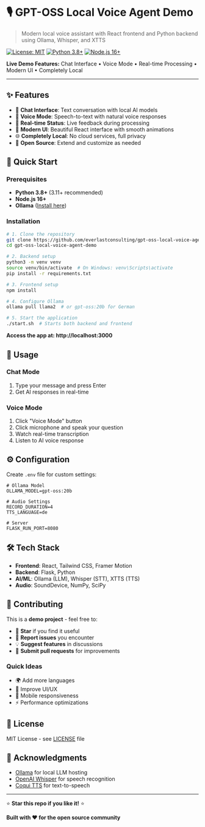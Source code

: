 # 🎙️ GPT-OSS Local Voice Agent Demo

> Modern local voice assistant with React frontend and Python backend using Ollama, Whisper, and XTTS

[![License: MIT](https://img.shields.io/badge/License-MIT-yellow.svg)](https://opensource.org/licenses/MIT)
[![Python 3.8+](https://img.shields.io/badge/python-3.8+-blue.svg)](https://www.python.org/downloads/)
[![Node.js 16+](https://img.shields.io/badge/node-16+-green.svg)](https://nodejs.org/)

**Live Demo Features:** Chat Interface • Voice Mode • Real-time Processing • Modern UI • Completely Local

---

## ✨ Features

- 💬 **Chat Interface**: Text conversation with local AI models
- 🎤 **Voice Mode**: Speech-to-text with natural voice responses  
- 🔄 **Real-time Status**: Live feedback during processing
- 🎨 **Modern UI**: Beautiful React interface with smooth animations
- 🌐 **Completely Local**: No cloud services, full privacy
- 🔧 **Open Source**: Extend and customize as needed

## 🚀 Quick Start

### Prerequisites

- **Python 3.8+** (3.11+ recommended)
- **Node.js 16+** 
- **Ollama** ([Install here](https://ollama.ai))

### Installation

```bash
# 1. Clone the repository
git clone https://github.com/everlastconsulting/gpt-oss-local-voice-agent-demo.git
cd gpt-oss-local-voice-agent-demo

# 2. Backend setup
python3 -m venv venv
source venv/bin/activate  # On Windows: venv\Scripts\activate
pip install -r requirements.txt

# 3. Frontend setup
npm install

# 4. Configure Ollama
ollama pull llama2  # or gpt-oss:20b for German

# 5. Start the application
./start.sh  # Starts both backend and frontend
```

**Access the app at: http://localhost:3000**

## 🎯 Usage

### Chat Mode
1. Type your message and press Enter
2. Get AI responses in real-time

### Voice Mode  
1. Click "Voice Mode" button
2. Click microphone and speak your question
3. Watch real-time transcription
4. Listen to AI voice response

## ⚙️ Configuration

Create `.env` file for custom settings:

```env
# Ollama Model
OLLAMA_MODEL=gpt-oss:20b

# Audio Settings
RECORD_DURATION=4
TTS_LANGUAGE=de

# Server
FLASK_RUN_PORT=8080
```

## 🛠️ Tech Stack

- **Frontend**: React, Tailwind CSS, Framer Motion
- **Backend**: Flask, Python
- **AI/ML**: Ollama (LLM), Whisper (STT), XTTS (TTS)
- **Audio**: SoundDevice, NumPy, SciPy

## 🤝 Contributing

This is a **demo project** - feel free to:

- 🌟 **Star** if you find it useful
- 🐛 **Report issues** you encounter  
- 💡 **Suggest features** in discussions
- 🔧 **Submit pull requests** for improvements

### Quick Ideas
- 🌍 Add more languages
- 🎨 Improve UI/UX
- 📱 Mobile responsiveness
- ⚡ Performance optimizations

## 📝 License

MIT License - see [LICENSE](LICENSE) file

## 🙏 Acknowledgments

- [Ollama](https://ollama.ai) for local LLM hosting
- [OpenAI Whisper](https://openai.com/research/whisper) for speech recognition
- [Coqui TTS](https://github.com/coqui-ai/TTS) for text-to-speech

---

⭐ **Star this repo if you like it!** ⭐

**Built with ❤️ for the open source community**
